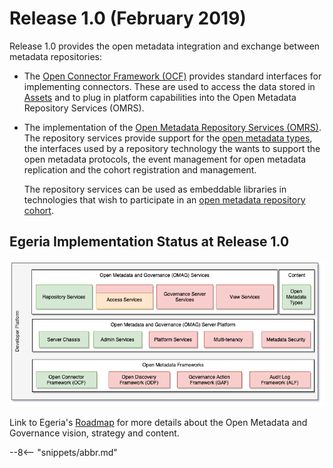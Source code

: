 <!-- SPDX-License-Identifier: CC-BY-4.0 -->
<!-- Copyright Contributors to the Egeria project. -->


# Release 1.0 (February 2019)

Release 1.0 provides the open metadata integration and exchange between
metadata repositories:

* The [Open Connector Framework (OCF)](../open-metadata-implementation/frameworks/open-connector-framework)
  provides standard interfaces for implementing connectors.  These are used
  to access the data stored in [Assets](../open-metadata-implementation/access-services/docs/concepts/assets)
  and to plug in platform capabilities into the Open Metadata Repository Services (OMRS).

* The implementation of the [Open Metadata Repository Services (OMRS)](../open-metadata-implementation/repository-services).
  The repository services provide support for the [open metadata types](../open-metadata-publication/website/open-metadata-types),
  the interfaces used by a repository technology the wants to support the
  open metadata protocols, the event management for open metadata replication
  and the cohort registration and management.
  
  The repository services can be used as embeddable libraries
  in technologies that wish to participate in an
  [open metadata repository cohort](../open-metadata-implementation/repository-services/docs/open-metadata-repository-cohort.md).


## Egeria Implementation Status at Release 1.0
 
![Egeria Implementation Status](functional-organization-showing-implementation-status-for-1.0.png)
 
 Link to Egeria's [Roadmap](../open-metadata-publication/website/roadmap) for more details about the
 Open Metadata and Governance vision, strategy and content.

--8<-- "snippets/abbr.md"
